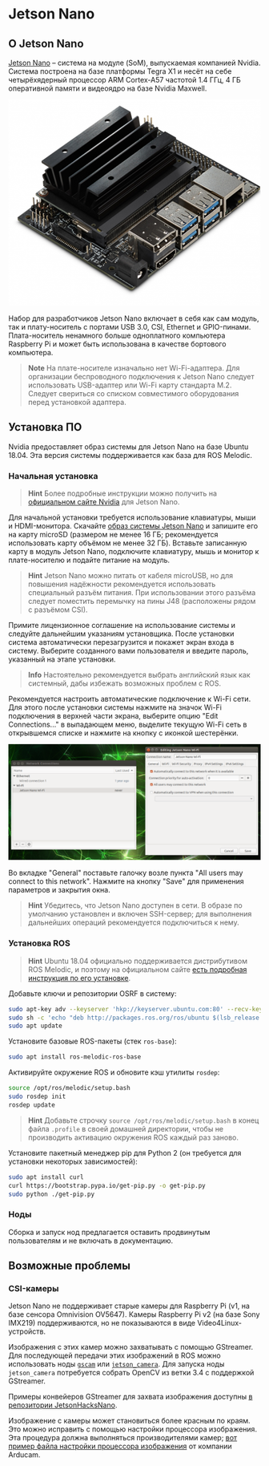 # Jetson Nano

## О Jetson Nano

[Jetson Nano](https://developer.nvidia.com/embedded/jetson-nano-developer-kit) – система на модуле (SoM), выпускаемая компанией Nvidia. Система построена на базе платформы Tegra X1 и несёт на себе четырёхядерный процессор ARM Cortex-A57 частотой 1.4 ГГц, 4 ГБ оперативной памяти и видеоядро на базе Nvidia Maxwell.

<img src="../assets/jetson_nano/00-jetson-nano-board.jpg" class="zoom">

Набор для разработчиков Jetson Nano включает в себя как сам модуль, так и плату-носитель с портами USB 3.0, CSI, Ethernet и GPIO-пинами. Плата-носитель ненамного больше одноплатного компьютера Raspberry Pi и может быть использована в качестве бортового компьютера.

> **Note** На плате-носителе изначально нет Wi-Fi-адаптера. Для организации беспроводного подключения к Jetson Nano следует использовать USB-адаптер или Wi-Fi карту стандарта M.2. Следует свериться со списком совместимого оборудования перед установкой адаптера.

## Установка ПО

Nvidia предоставляет образ системы для Jetson Nano на базе Ubuntu 18.04. Эта версия системы поддерживается как база для ROS Melodic.

### Начальная установка

> **Hint** Более подробные инструкции можно получить на [официальном сайте Nvidia](https://developer.nvidia.com/embedded/learn/get-started-jetson-nano-devkit) для Jetson Nano.

Для начальной установки требуется использование клавиатуры, мыши и HDMI-монитора. Скачайте [образ системы Jetson Nano](https://developer.nvidia.com/jetson-nano-sd-card-image-r3231) и запишите его на карту microSD (размером не менее 16 ГБ; рекомендуется использовать карту объёмом не менее 32 ГБ). Вставьте записанную карту в модуль Jetson Nano, подключите клавиатуру, мышь и монитор к плате-носителю и подайте питание на модуль.

> **Hint** Jetson Nano можно питать от кабеля microUSB, но для повышения надёжности рекомендуется использовать специальный разъём питания. При использовании этого разъёма следует поместить перемычку на пины J48 (расположены рядом с разъёмом CSI).

Примите лицензионное соглашение на использование системы и следуйте дальнейшим указаниям установщика. После установки система автоматически перезагрузится и покажет экран входа в систему. Выберите созданного вами пользователя и введите пароль, указанный на этапе установки.

> **Info** Настоятельно рекомендуется выбрать английский язык как системный, дабы избежать возможных проблем с ROS.

Рекомендуется настроить автоматические подключение к Wi-Fi сети. Для этого после установки системы нажмите на значок Wi-Fi подключения в верхней части экрана, выберите опцию "Edit Connections..." в выпадающем меню, выделите текущую Wi-Fi сеть в открывшемся списке и нажмите на кнопку с иконкой шестерёнки.

<img src="../assets/jetson_nano/01-network-config.png" class="zoom">

Во вкладке "General" поставьте галочку возле пункта "All users may connect to this network". Нажмите на кнопку "Save" для применения параметров и закрытия окна.

> **Hint** Убедитесь, что Jetson Nano доступен в сети. В образе по умолчанию установлен и включен SSH-сервер; для выполнения дальнейших операций рекомендуется подключиться к нему.

### Установка ROS

> **Hint** Ubuntu 18.04 официально поддерживается дистрибутивом ROS Melodic, и поэтому на официальном сайте [есть подробная инструкция по его установке](http://wiki.ros.org/melodic/Installation/Ubuntu).

Добавьте ключи и репозитории OSRF в систему:

```bash
sudo apt-key adv --keyserver 'hkp://keyserver.ubuntu.com:80' --recv-key C1CF6E31E6BADE8868B172B4F42ED6FBAB17C654
sudo sh -c 'echo "deb http://packages.ros.org/ros/ubuntu $(lsb_release -sc) main" > /etc/apt/sources.list.d/ros-latest.list'
sudo apt update
```

Установите базовые ROS-пакеты (стек `ros-base`):

```bash
sudo apt install ros-melodic-ros-base
```

Активируйте окружение ROS и обновите кэш утилиты `rosdep`:

```bash
source /opt/ros/melodic/setup.bash
sudo rosdep init
rosdep update
```

> **Hint** Добавьте строчку `source /opt/ros/melodic/setup.bash` в конец файла `.profile` в своей домашней директории, чтобы не производить активацию окружения ROS каждый раз заново.

Установите пакетный менеджер pip для Python 2 (он требуется для установки некоторых зависимостей):

```bash
sudo apt install curl
curl https://bootstrap.pypa.io/get-pip.py -o get-pip.py
sudo python ./get-pip.py
```

### Ноды

Сборка и запуск нод предлагается оставить продвинутым пользователям и не включать в документацию.

## Возможные проблемы

### CSI-камеры

Jetson Nano не поддерживает старые камеры для Raspberry Pi (v1, на базе сенсора Omnivision OV5647). Камеры Raspberry Pi v2 (на базе Sony IMX219) поддерживаются, но не показываются в виде Video4Linux-устройств.

Изображения с этих камер можно захватывать с помощью GStreamer. Для последующей передачи этих изображений в ROS можно использовать ноды [`gscam`](http://wiki.ros.org/gscam) или [`jetson_camera`](https://github.com/sfalexrog/jetson_camera). Для запуска ноды `jetson_camera` потребуется собрать OpenCV из ветки 3.4 с поддержкой GStreamer.

Примеры конвейеров GStreamer для захвата изображения доступны [в репозитории JetsonHacksNano](https://github.com/JetsonHacksNano/CSI-Camera).

Изображение с камеры может становиться более красным по краям. Это можно исправить с помощью настройки процессора изображения. Эта процедура должна выполняться производителями камер; [вот пример файла настройки процессора изображения](https://www.arducam.com/docs/camera-for-jetson-nano/fix-red-tint-with-isp-tuning/) от компании Arducam.
